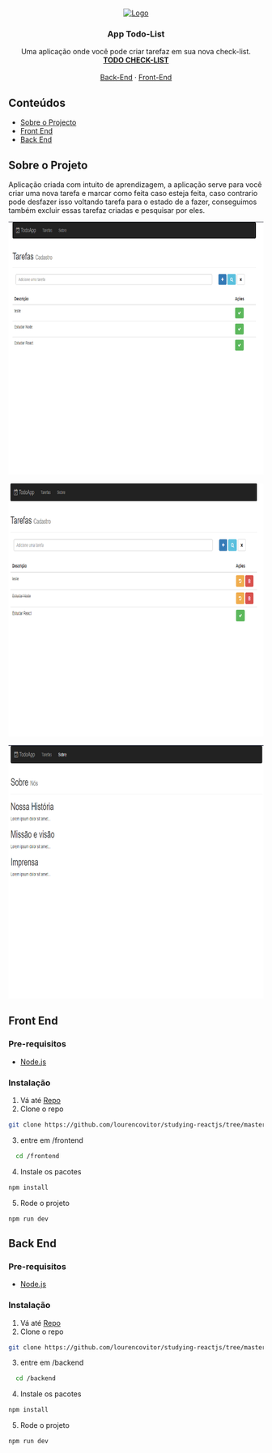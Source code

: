 <!-- PROJECT LOGO -->
<br />
<p align="center">
  <a href="https://github.com/othneildrew/Best-README-Template">
    <img src="https://image.flaticon.com/icons/png/512/2029/2029852.png" alt="Logo" width="80" height="80">
  </a>

  <h3 align="center">App Todo-List</h3>

  <p align="center">
    Uma aplicação onde você pode criar tarefaz em sua nova check-list.
    <br />
    <a href="https://github.com/othneildrew/Best-README-Template"><strong>TODO CHECK-LIST</strong></a>
    <br />
    <br />
    <a href="https://github.com/lourencovitor/studying-reactjs/tree/master/todo-app/backend">Back-End</a>
    ·
    <a href="https://github.com/lourencovitor/studying-reactjs/tree/master/todo-app/frontend">Front-End</a>
  </p>
</p>

<!-- TABLE OF CONTENTS -->

## Conteúdos

- [Sobre o Projecto](#sobre-o-projeto)
- [Front End](#front-end)
- [Back End](#back-end)

<!-- ABOUT THE PROJECT -->

## Sobre o Projeto

Aplicação criada com intuito de aprendizagem, a aplicação serve para você criar uma nova tarefa e marcar como feita caso esteja feita, caso contrario pode desfazer isso
voltando tarefa para o estado de a fazer, conseguimos também excluir essas tarefaz criadas e pesquisar por eles.

<p align="center">
<img src="./img/image1.png" alt="exibição de aplicação 1" width="800" height="500">
</p>
<p align="center">
<img src="./img/image2.png" alt="exibição de aplicação 2" width="800" height="500">
</p>
<p align="center">
<img src="./img/image3.png" alt="exibição de aplicação 3" width="800" height="500">
</p>

<!-- GETTING STARTED -->

## Front End

### Pre-requisitos

- <a href="https://nodejs.org/en/">Node.js</a>

### Instalação

1. Vá até <a href="https://github.com/lourencovitor/studying-reactjs/tree/master/todo-app">Repo</a>
2. Clone o repo

```sh
git clone https://github.com/lourencovitor/studying-reactjs/tree/master/todo-app
```

3. entre em /frontend

```sh
  cd /frontend
```

4. Instale os pacotes

```sh
npm install
```

5. Rode o projeto

```JS
npm run dev
```

## Back End

### Pre-requisitos

- <a href="https://nodejs.org/en/">Node.js</a>

### Instalação

1. Vá até <a href="https://github.com/lourencovitor/studying-reactjs/tree/master/todo-app">Repo</a>
2. Clone o repo

```sh
git clone https://github.com/lourencovitor/studying-reactjs/tree/master/todo-app
```

3. entre em /backend

```sh
  cd /backend
```

4. Instale os pacotes

```sh
npm install
```

5. Rode o projeto

```JS
npm run dev
```
